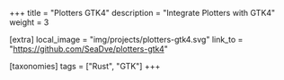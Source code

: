 +++
title = "Plotters GTK4"
description = "Integrate Plotters with GTK4"
weight = 3

[extra]
local_image = "img/projects/plotters-gtk4.svg"
link_to = "https://github.com/SeaDve/plotters-gtk4"

[taxonomies]
tags = ["Rust", "GTK"]
+++
